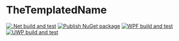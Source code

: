# TheTemplatedName

[![.Net build and test](https://github.com/ElboraiSoftware/TheTemplatedName/actions/workflows/dotnet_build_and_test.yml/badge.svg)](https://github.com/ElboraiSoftware/TheTemplatedName/actions/workflows/dotnet_build_and_test.yml)
[![Publish NuGet package](https://github.com/ElboraiSoftware/TheTemplatedName/actions/workflows/publish_nuget_package.yml/badge.svg)](https://github.com/ElboraiSoftware/TheTemplatedName/actions/workflows/publish_nuget_package.yml)
[![WPF build and test](https://github.com/ElboraiSoftware/TheTemplatedName/actions/workflows/wpf_build_and_test.yml/badge.svg)](https://github.com/ElboraiSoftware/TheTemplatedName/actions/workflows/wpf_build_and_test.yml)
[![UWP build and test](https://github.com/ElboraiSoftware/TheTemplatedName/actions/workflows/uwp_build_and_test.yml/badge.svg)](https://github.com/ElboraiSoftware/TheTemplatedName/actions/workflows/uwp_build_and_test.yml)

